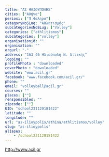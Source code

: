 ```yaml
---
title: "ΑΣ ΗΛΙΟΥΠΟΛΗΣ"
cities: ["Αθήνα"]
perioxi: ["Π.Φαληρο"]
categoryNoSLug: "Αθλητισμός"
subcategoriesNoSLug: ["Volley"]
categories: ["athlitismos"]
subcategories: ["volley"]
organisationid: ""
organisation: ""
orgurl: "-"
address: "163 46 Ηλιούπολη Ν. Αττικής"
logoimg: ""
profilePhoto : "downloaded"
coverPhoto : "downloaded"
website: "www.acil.gr"
facebook: "www.facebook.com/acil.gr/"
phone: ""
email: "volleyball@acil.gr"
courses: ""
places: [""]
rensponsibles: ""
zipcode: [""]
UID: "school231120181422"
latitude: ""
longitude: ""
url: "as-ilioypolis/athina/athlitismos/volley"
slug: "as-ilioypolis"
aliases:
    - /school231120181422
---
```



http://www.acil.gr


